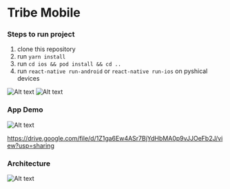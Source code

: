 # Tribe Mobile

### Steps to run project

1. clone this repository
2. run `yarn install`
3. run `cd ios && pod install && cd ..`
4. run `react-native run-android` or `react-native run-ios` on pyshical devices


![Alt text](https://i.ibb.co/7nVbqfp/android.png?raw=true "Title")
![Alt text](https://i.ibb.co/0Ys5PcR/ios.png?raw=true "Title")


### App Demo 
![Alt text](https://im5.ezgif.com/tmp/ezgif-5-1deb63fd13bc.gif?raw=true "Title")

https://drive.google.com/file/d/1Z1ga6Ew4ASr7BjYdHbMA0p9vJJOeFb2J/view?usp=sharing 


### Architecture
![Alt text](https://i.ibb.co/wryjXXp/Screen-Shot-2020-12-31-at-20-02-25.png?raw=true "Title")
